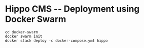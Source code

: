 # Hippo CMS -- Deployment using Docker Swarm

```
cd docker-swarm
docker swarm init
docker stack deploy -c docker-compose.yml hippo
```
